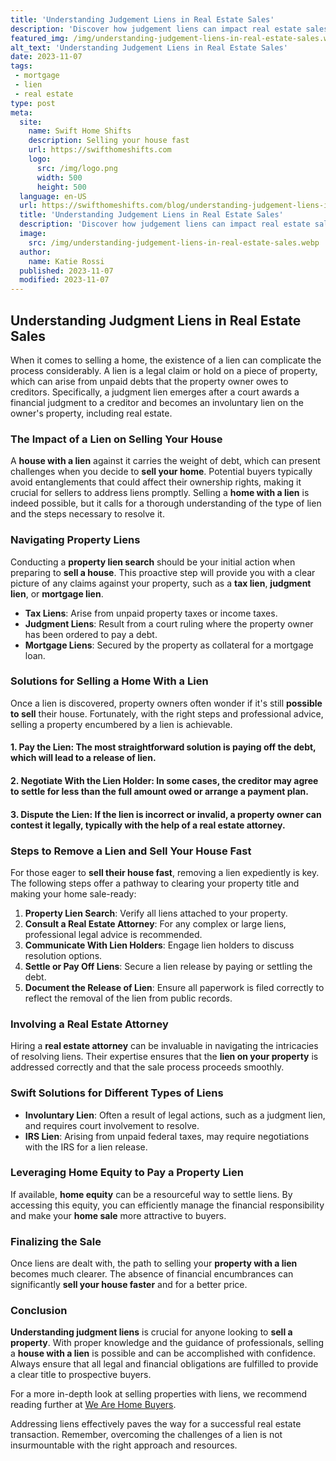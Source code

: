 ```yaml
---
title: 'Understanding Judgement Liens in Real Estate Sales'
description: 'Discover how judgement liens can impact real estate sales. Learn about the implications and precautions to take when dealing with these legal encumbrances.'
featured_img: /img/understanding-judgement-liens-in-real-estate-sales.webp
alt_text: 'Understanding Judgement Liens in Real Estate Sales'
date: 2023-11-07
tags:
 - mortgage
 - lien
 - real estate
type: post
meta:
  site:
    name: Swift Home Shifts
    description: Selling your house fast
    url: https://swifthomeshifts.com
    logo:
      src: /img/logo.png
      width: 500
      height: 500
  language: en-US
  url: https://swifthomeshifts.com/blog/understanding-judgement-liens-in-real-estate-sales
  title: 'Understanding Judgement Liens in Real Estate Sales'
  description: 'Discover how judgement liens can impact real estate sales. Learn about the implications and precautions to take when dealing with these legal encumbrances.'
  image:
    src: /img/understanding-judgement-liens-in-real-estate-sales.webp
  author:
    name: Katie Rossi
  published: 2023-11-07
  modified: 2023-11-07
---
```



## Understanding Judgment Liens in Real Estate Sales

When it comes to selling a home, the existence of a lien can complicate the process considerably. A lien is a legal claim or hold on a piece of property, which can arise from unpaid debts that the property owner owes to creditors. Specifically, a judgment lien emerges after a court awards a financial judgment to a creditor and becomes an involuntary lien on the owner's property, including real estate.

### The Impact of a Lien on Selling Your House

A **house with a lien** against it carries the weight of debt, which can present challenges when you decide to **sell your home**. Potential buyers typically avoid entanglements that could affect their ownership rights, making it crucial for sellers to address liens promptly. Selling a **home with a lien** is indeed possible, but it calls for a thorough understanding of the type of lien and the steps necessary to resolve it.

### Navigating Property Liens

Conducting a **property lien search** should be your initial action when preparing to **sell a house**. This proactive step will provide you with a clear picture of any claims against your property, such as a **tax lien**, **judgment lien**, or **mortgage lien**.
  - **Tax Liens**: Arise from unpaid property taxes or income taxes.
  - **Judgment Liens**: Result from a court ruling where the property owner has been ordered to pay a debt.
  - **Mortgage Liens**: Secured by the property as collateral for a mortgage loan.

### Solutions for Selling a Home With a Lien

Once a lien is discovered, property owners often wonder if it's still **possible to sell** their house. Fortunately, with the right steps and professional advice, selling a property encumbered by a lien is achievable.

#### 1. **Pay the Lien**: The most straightforward solution is paying off the debt, which will lead to a **release of lien**.
#### 2. **Negotiate With the Lien Holder**: In some cases, the creditor may agree to settle for less than the full amount owed or arrange a payment plan.
#### 3. **Dispute the Lien**: If the lien is incorrect or invalid, a property owner can contest it legally, typically with the help of a **real estate attorney**.

### Steps to Remove a Lien and Sell Your House Fast

For those eager to **sell their house fast**, removing a lien expediently is key. The following steps offer a pathway to clearing your property title and making your home sale-ready:

1. **Property Lien Search**: Verify all liens attached to your property.
2. **Consult a Real Estate Attorney**: For any complex or large liens, professional legal advice is recommended.
3. **Communicate With Lien Holders**: Engage lien holders to discuss resolution options.
4. **Settle or Pay Off Liens**: Secure a lien release by paying or settling the debt.
5. **Document the Release of Lien**: Ensure all paperwork is filed correctly to reflect the removal of the lien from public records.

### Involving a Real Estate Attorney

Hiring a **real estate attorney** can be invaluable in navigating the intricacies of resolving liens. Their expertise ensures that the **lien on your property** is addressed correctly and that the sale process proceeds smoothly.

### Swift Solutions for Different Types of Liens
  - **Involuntary Lien**: Often a result of legal actions, such as a judgment lien, and requires court involvement to resolve.
  - **IRS Lien**: Arising from unpaid federal taxes, may require negotiations with the IRS for a lien release.

### Leveraging Home Equity to Pay a Property Lien

If available, **home equity** can be a resourceful way to settle liens. By accessing this equity, you can efficiently manage the financial responsibility and make your **home sale** more attractive to buyers.

### Finalizing the Sale

Once liens are dealt with, the path to selling your **property with a lien** becomes much clearer. The absence of financial encumbrances can significantly **sell your house faster** and for a better price.

### Conclusion

**Understanding judgment liens** is crucial for anyone looking to **sell a property**. With proper knowledge and the guidance of professionals, selling a **house with a lien** is possible and can be accomplished with confidence. Always ensure that all legal and financial obligations are fulfilled to provide a clear title to prospective buyers.

For a more in-depth look at selling properties with liens, we recommend reading further at [We Are Home Buyers](https://www.wearehomebuyers.com/blog/sell-a-house-with-a-lien/).

Addressing liens effectively paves the way for a successful real estate transaction. Remember, overcoming the challenges of a lien is not insurmountable with the right approach and resources.